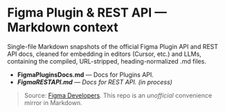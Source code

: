 # Figma Plugin & REST API — Markdown context

Single-file Markdown snapshots of the official Figma Plugin API and REST API docs, cleaned for embedding in editors (Cursor, etc.) and LLMs, containing the compiled, URL-stripped, heading-normalized .md files.

- **FigmaPluginsDocs.md** — Docs for Plugins API.
- _**FigmaRESTAPI.md** — Docs for REST API._ _(in process)_

> Source: [Figma Developers](https://developers.figma.com). This repo is an *unofficial* convenience mirror in Markdown.
